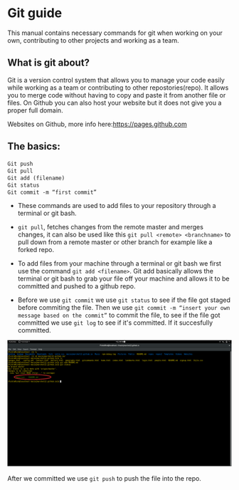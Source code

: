 # Git guide


This manual contains necessary commands for git when working on your own, contributing to other projects and working as a team.


## What is git about?


Git is a version control system that allows you to manage your code easily while working as a team or contributing to other repostories(repo). It allows you to merge code without having to copy and paste it from another file or files. On Github you can also host your website but it does not give you a proper full domain. 


Websites on Github, more info here:https://pages.github.com


## The basics:

```
Git push
Git pull
Git add (filename)
Git status
Git commit -m “first commit”
```

- These commands are used to add files to your repository through a terminal or git bash.
- `git pull`, fetches changes from the remote master and merges changes, it can also be used like this `git pull <remote> <branchname>` to pull down from a remote master or other branch for example like a forked repo.
- To add files from your machine through a terminal or git bash we first use the command `git add <filename>`. Git add basically allows the terminal or git bash to grab your file off your machine and allows it to be committed and pushed to a github repo.


- Before we use `git commit` we use `git status` to see if the file got staged before commiting the file.
Then we use `git commit -m “insert your own message based on the commit”` to commit the file, to see if the file got committed we use `git log` to see if it's committed. If it succesfully committed.


![](./img/gitstagescreenshot.png) 


After we committed we use `git push` to push the file into the repo. 



